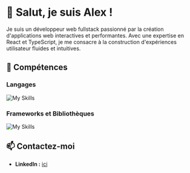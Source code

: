 # 👋 Salut, je suis Alex !

Je suis un développeur web fullstack passionné par la création d'applications web interactives et performantes. Avec une expertise en React et TypeScript, je me consacre à la construction d'expériences utilisateur fluides et intuitives.

## 🚀 Compétences

### Langages 
![My Skills](https://skillicons.dev/icons?i=html,css,js,ts,)

### Frameworks et Bibliothèques
![My Skills](https://skillicons.dev/icons?i=react,vue,nextjs,redux,tailwind)
  

## 📫 Contactez-moi

- **LinkedIn :** [ici](https://www.linkedin.com/in/alex-chrb)

